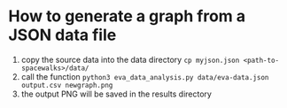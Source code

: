 # How to generate a graph from a JSON data file
1. copy the source data into the data directory
    `cp myjson.json <path-to-spacewalks>/data/`
2. call the function
    `python3 eva_data_analysis.py data/eva-data.json output.csv newgraph.png `
3. the output PNG will be saved in the results directory
